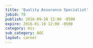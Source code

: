 ```yaml
---
title: 'Quality Assurance Specialist'
jobid: 70
publish: 2016-09-20 12:00 -0500
expire: 2016-01-10 12:00 -0500
category: mis
sub_category: AOC
layout: career
---
```


